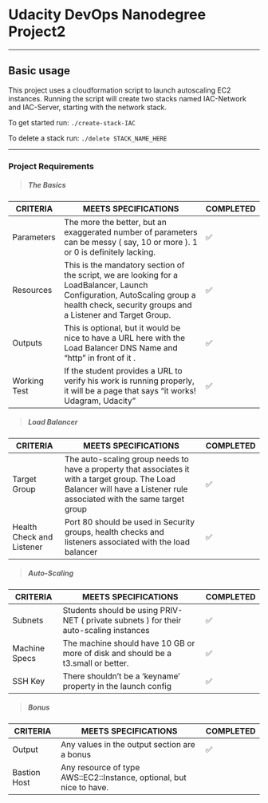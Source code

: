 # Udacity DevOps Nanodegree Project2
---

Basic usage
---

This project uses a cloudformation script to launch autoscaling EC2 instances.
Running the script will create two stacks named IAC-Network and IAC-Server, starting with the network stack.

To get started run: `./create-stack-IAC`

To delete a stack run: `./delete STACK_NAME_HERE`

---
### Project Requirements

> ##### The Basics

|CRITERIA|MEETS SPECIFICATIONS|COMPLETED|
|---|---|---|
|Parameters| The more the better, but an exaggerated number of parameters can be messy ( say, 10 or more ). 1 or 0 is definitely lacking.|✅
|Resources|This is the mandatory section of the script, we are looking for a LoadBalancer, Launch Configuration, AutoScaling group a health check, security groups and a Listener and Target Group.|✅|
|Outputs|This is optional, but it would be nice to have a URL here with the Load Balancer DNS Name and “http” in front of it .|✅|
|Working Test|If the student provides a URL to verify his work is running properly, it will be a page that says “it works! Udagram, Udacity”|✅|

> ##### Load Balancer

|CRITERIA|MEETS SPECIFICATIONS|COMPLETED|
|---|---|---|
|Target Group|The auto-scaling group needs to have a property that associates it with a target group. The Load Balancer will have a Listener rule associated with the same target group|✅|
|Health Check and Listener|Port 80 should be used in Security groups, health checks and listeners associated with the load balancer|✅|

> ##### Auto-Scaling

|CRITERIA|MEETS SPECIFICATIONS|COMPLETED|
|---|---|---|
|Subnets|Students should be using PRIV-NET ( private subnets ) for their auto-scaling instances|✅|
|Machine Specs|The machine should have 10 GB or more of disk and should be a t3.small or better.|✅|
|SSH Key|There shouldn’t be a ‘keyname’ property in the launch config|✅|

> ##### Bonus

|CRITERIA|MEETS SPECIFICATIONS|COMPLETED|
|---|---|---|
|Output|Any values in the output section are a bonus|✅|
|Bastion Host|Any resource of type AWS::EC2::Instance, optional, but nice to have.|

